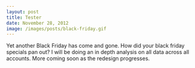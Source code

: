 ```yaml
---
layout: post
title: Tester
date: November 28, 2012
image: /images/posts/black-friday.gif
---
```


Yet another Black Friday has come and gone. How did your black friday specials pan out? I will be doing an in depth analysis on all data across all accounts. More coming soon as the redesign progresses.